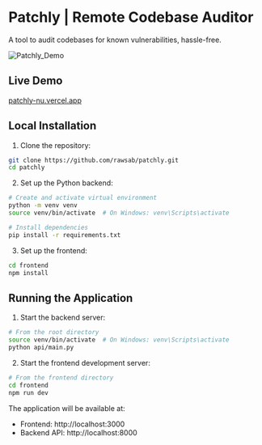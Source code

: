 # Patchly | Remote Codebase Auditor

A tool to audit codebases for known vulnerabilities, hassle-free.

![Patchly_Demo](https://github.com/user-attachments/assets/7cd6c59d-74a4-47ed-a9cf-95aa34ec160b)

## Live Demo
[patchly-nu.vercel.app](patchly-nu.vercel.app)

## Local Installation

1. Clone the repository:
```bash
git clone https://github.com/rawsab/patchly.git
cd patchly
```

2. Set up the Python backend:
```bash
# Create and activate virtual environment
python -m venv venv
source venv/bin/activate  # On Windows: venv\Scripts\activate

# Install dependencies
pip install -r requirements.txt
```

3. Set up the frontend:
```bash
cd frontend
npm install
```

## Running the Application

1. Start the backend server:
```bash
# From the root directory
source venv/bin/activate  # On Windows: venv\Scripts\activate
python api/main.py
```

2. Start the frontend development server:
```bash
# From the frontend directory
cd frontend
npm run dev
```

The application will be available at:
- Frontend: http://localhost:3000
- Backend API: http://localhost:8000
